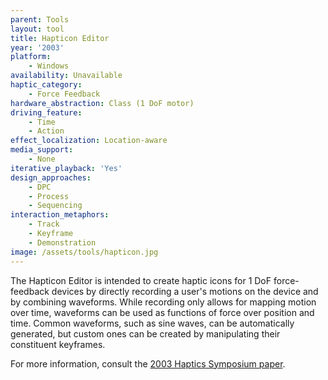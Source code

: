 ```yaml
---
parent: Tools
layout: tool
title: Hapticon Editor
year: '2003'
platform:
    - Windows
availability: Unavailable
haptic_category:
    - Force Feedback
hardware_abstraction: Class (1 DoF motor)
driving_feature:
    - Time
    - Action
effect_localization: Location-aware
media_support:
    - None
iterative_playback: 'Yes'
design_approaches:
    - DPC
    - Process
    - Sequencing
interaction_metaphors:
    - Track
    - Keyframe
    - Demonstration
image: /assets/tools/hapticon.jpg
---
```

The Hapticon Editor is intended to create haptic icons for 1 DoF force-feedback devices by directly recording a user's motions on the device and by combining waveforms.
While recording only allows for mapping motion over time, waveforms can be used as functions of force over position and time.
Common waveforms, such as sine waves, can be automatically generated, but custom ones can be created by manipulating their constituent keyframes.

For more information, consult the [2003 Haptics Symposium paper](https://doi.org/10.1109/HAPTIC.2003.1191310).
